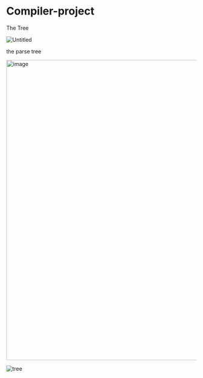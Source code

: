 # Compiler-project

The Tree
 
![Untitled](https://user-images.githubusercontent.com/92648033/226732224-bda476e2-958f-4494-9296-65b0cb0a04fb.png)

the parse tree

<img width="793" alt="image" src="https://user-images.githubusercontent.com/66112977/228648386-39d2316d-9692-435c-9687-1d4bb00c3a0c.png">

![tree](https://user-images.githubusercontent.com/66241299/228671085-bf0a7d38-c4aa-4b8f-9012-43c5f2403145.jpg)


